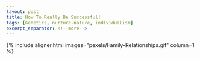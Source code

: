 ```yaml
---
layout: post
title: How To Really Be Successful!
tags: [Genetics, nurture-nature, individualism]
excerpt_separator: <!--more-->
---
```







{% include aligner.html images="pexels/Family-Relationships.gif" column=1 %}
